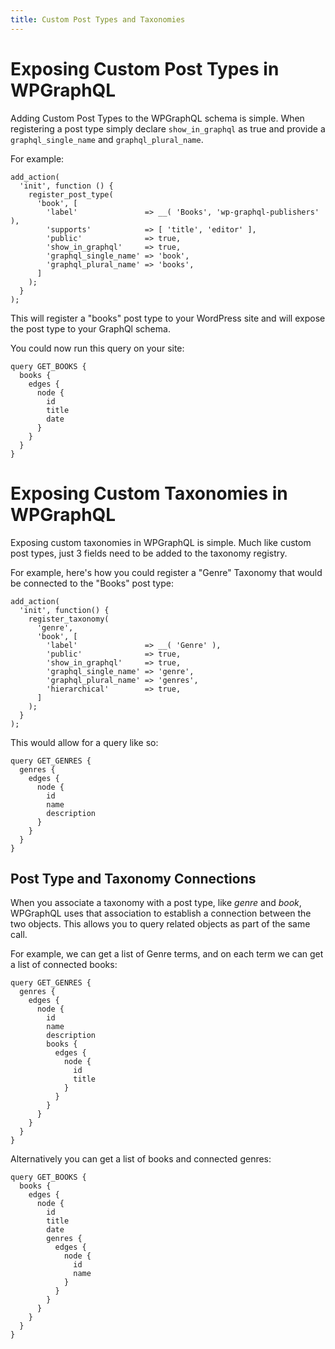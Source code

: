 ```yaml
---
title: Custom Post Types and Taxonomies
---
```


# Exposing Custom Post Types in WPGraphQL

Adding Custom Post Types to the WPGraphQL schema is simple. When registering a post type simply declare `show_in_graphql` as true and provide a `graphql_single_name` and `graphql_plural_name`. 

For example: 

```
add_action(
  'init', function () {
    register_post_type(
      'book', [
        'label'               => __( 'Books', 'wp-graphql-publishers' ),
        'supports'            => [ 'title', 'editor' ],
        'public'              => true,
        'show_in_graphql'     => true,
        'graphql_single_name' => 'book',
        'graphql_plural_name' => 'books',
      ]
    );
  }
);
```

This will register a "books" post type to your WordPress site and will expose the post type to your GraphQl schema. 

You could now run this query on your site:

```
query GET_BOOKS {
  books {
    edges {
      node {
        id
        title
        date
      }
    }
  }
}
```

# Exposing Custom Taxonomies in WPGraphQL

Exposing custom taxonomies in WPGraphQL is simple. Much like custom post types, just 3 fields need to be added to the taxonomy registry.

For example, here's how you could register a "Genre" Taxonomy that would be connected to the "Books" post type:

```
add_action(
  'init', function() {
    register_taxonomy(
      'genre',
      'book', [
        'label'               => __( 'Genre' ),
        'public'              => true,
        'show_in_graphql'     => true,
        'graphql_single_name' => 'genre',
        'graphql_plural_name' => 'genres',
        'hierarchical'        => true,
      ]
    );
  }
);
```

This would allow for a query like so:

```
query GET_GENRES {
  genres {
    edges {
      node {
        id
        name
        description
      }
    }
  }
}
```

## Post Type and Taxonomy Connections

When you associate a taxonomy with a post type, like _genre_ and _book_, WPGraphQL uses that association to establish a connection between the two objects. This allows you to query related objects as part of the same call.

For example, we can get a list of Genre terms, and on each term we can get a list of connected books:

```
query GET_GENRES {
  genres {
    edges {
      node {
        id
        name
        description
        books { 
          edges {
            node {
              id
              title
            }
          }
        }
      }
    }
  }
}
```

Alternatively you can get a list of books and connected genres:

```
query GET_BOOKS {
  books {
    edges {
      node {
        id
        title
        date
        genres {
          edges {
            node {
              id
              name
            }
          }
        }
      }
    }
  }
}
```

